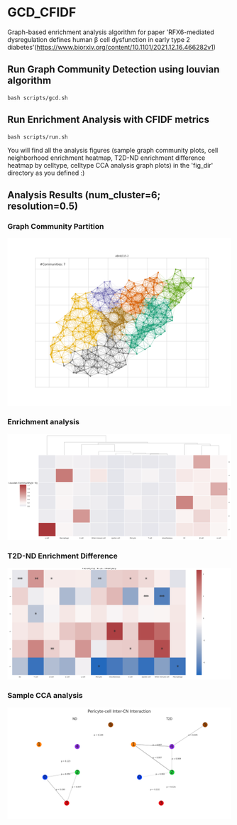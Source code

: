 # GCD_CFIDF
Graph-based enrichment analysis algorithm for paper 'RFX6-mediated dysregulation defines human β cell dysfunction in early type 2 diabetes'(https://www.biorxiv.org/content/10.1101/2021.12.16.466282v1)


## Run Graph Community Detection using louvian algorithm
```
bash scripts/gcd.sh
```

## Run Enrichment Analysis with CFIDF metrics
```
bash scripts/run.sh
```
You will find all the analysis figures (sample graph community plots, cell neighborhood enrichment heatmap, T2D-ND enrichment difference heatmap by celltype, celltype CCA analysis graph plots) in the 'fig_dir' directory as you defined :)


## Analysis Results (num_cluster=6; resolution=0.5)

### Graph Community Partition
<img width="600" src="figs/ABHQ115-2.png" />

### Enrichment analysis
<img width="600" src="figs/enrichment_k=6_r=0.5.png" />

### T2D-ND Enrichment Difference
<img width="600" src="figs/T2D-ND-enrich_diff.png" />

### Sample CCA analysis
<img width="600" src="figs/cca-analysis/cca-analysis/nterCN-Pericyte.png" />
